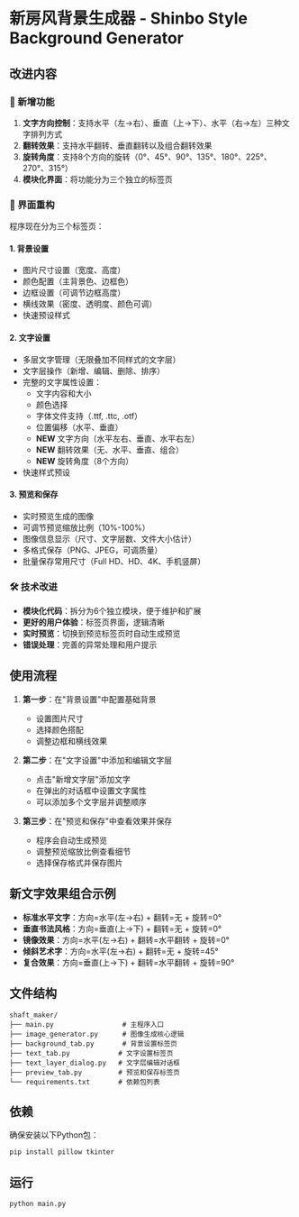 # 新房风背景生成器 - Shinbo Style Background Generator

## 改进内容

### 🎯 新增功能
1. **文字方向控制**：支持水平（左→右）、垂直（上→下）、水平（右→左）三种文字排列方式
2. **翻转效果**：支持水平翻转、垂直翻转以及组合翻转效果
3. **旋转角度**：支持8个方向的旋转（0°、45°、90°、135°、180°、225°、270°、315°）
4. **模块化界面**：将功能分为三个独立的标签页

### 📐 界面重构
程序现在分为三个标签页：

#### 1. 背景设置
- 图片尺寸设置（宽度、高度）
- 颜色配置（主背景色、边框色）
- 边框设置（可调节边框高度）
- 横线效果（密度、透明度、颜色可调）
- 快速预设样式

#### 2. 文字设置
- 多层文字管理（无限叠加不同样式的文字层）
- 文字层操作（新增、编辑、删除、排序）
- 完整的文字属性设置：
  - 文字内容和大小
  - 颜色选择
  - 字体文件支持（.ttf, .ttc, .otf）
  - 位置偏移（水平、垂直）
  - **NEW** 文字方向（水平左右、垂直、水平右左）
  - **NEW** 翻转效果（无、水平、垂直、组合）
  - **NEW** 旋转角度（8个方向）
- 快速样式预设

#### 3. 预览和保存
- 实时预览生成的图像
- 可调节预览缩放比例（10%-100%）
- 图像信息显示（尺寸、文字层数、文件大小估计）
- 多格式保存（PNG、JPEG，可调质量）
- 批量保存常用尺寸（Full HD、HD、4K、手机竖屏）

### 🛠 技术改进
- **模块化代码**：拆分为6个独立模块，便于维护和扩展
- **更好的用户体验**：标签页界面，逻辑清晰
- **实时预览**：切换到预览标签页时自动生成预览
- **错误处理**：完善的异常处理和用户提示

## 使用流程

1. **第一步**：在"背景设置"中配置基础背景
   - 设置图片尺寸
   - 选择颜色搭配
   - 调整边框和横线效果

2. **第二步**：在"文字设置"中添加和编辑文字层
   - 点击"新增文字层"添加文字
   - 在弹出的对话框中设置文字属性
   - 可以添加多个文字层并调整顺序

3. **第三步**：在"预览和保存"中查看效果并保存
   - 程序会自动生成预览
   - 调整预览缩放比例查看细节
   - 选择保存格式并保存图片

## 新文字效果组合示例

- **标准水平文字**：方向=水平(左→右) + 翻转=无 + 旋转=0°
- **垂直书法风格**：方向=垂直(上→下) + 翻转=无 + 旋转=0°
- **镜像效果**：方向=水平(左→右) + 翻转=水平翻转 + 旋转=0°
- **倾斜艺术字**：方向=水平(左→右) + 翻转=无 + 旋转=45°
- **复合效果**：方向=垂直(上→下) + 翻转=水平翻转 + 旋转=90°

## 文件结构

```
shaft_maker/
├── main.py                 # 主程序入口
├── image_generator.py      # 图像生成核心逻辑
├── background_tab.py       # 背景设置标签页
├── text_tab.py            # 文字设置标签页
├── text_layer_dialog.py   # 文字层编辑对话框
├── preview_tab.py         # 预览和保存标签页
└── requirements.txt       # 依赖包列表
```

## 依赖

确保安装以下Python包：
```bash
pip install pillow tkinter
```

## 运行

```bash
python main.py
``` 